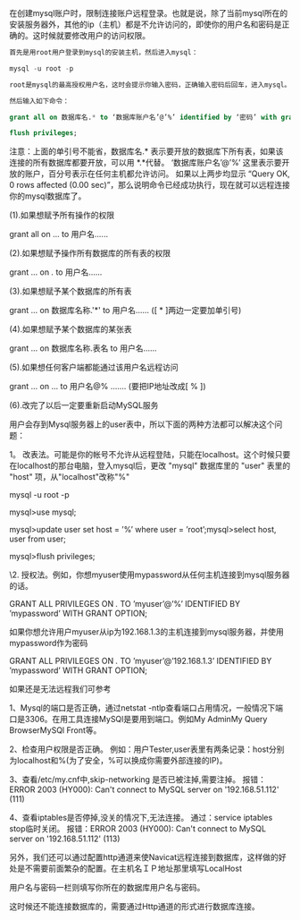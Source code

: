 在创建mysql账户时，限制连接账户远程登录。也就是说，除了当前mysql所在的安装服务器外，其他的ip（主机）都是不允许访问的，即使你的用户名和密码是正确的。这时候就要修改用户的访问权限。

```sql
首先是用root用户登录到mysql的安装主机，然后进入mysql：

mysql -u root -p

root是mysql的最高授权用户名，这时会提示你输入密码，正确输入密码后回车，进入mysql。回车

然后输入如下命令：

grant all on 数据库名.* to ‘数据库账户名’@’%’ identified by ‘密码’ with grant option;

flush privileges;
```

注意：上面的单引号不能省，数据库名.* 表示要开放的数据库下所有表，如果该连接的所有数据库都要开放，可以用 *.*代替。
‘数据库账户名’@’%’ 这里表示要开放的账户，百分号表示在任何主机都允许访问。
如果以上两步均显示 “Query OK, 0 rows affected (0.00 sec)”，那么说明命令已经成功执行，现在就可以远程连接你的mysql数据库了。

(1).如果想赋予所有操作的权限

 grant all on ... to 用户名......

(2).如果想赋予操作所有数据库的所有表的权限

 grant ... on *.* to 用户名......

(3).如果想赋予某个数据库的所有表

 grant ... on 数据库名称.'*' to 用户名...... ([ * ]两边一定要加单引号)

(4).如果想赋予某个数据库的某张表

 grant ... on 数据库名称.表名 to 用户名......

(5).如果想任何客户端都能通过该用户名远程访问

 grant ... on ... to 用户名@% ....... (要把IP地址改成[ % ])

(6).改完了以后一定要重新启动MySQL服务

用户会存到Mysql服务器上的user表中，所以下面的两种方法都可以解决这个问题：

1。 改表法。可能是你的帐号不允许从远程登陆，只能在localhost。这个时候只要在localhost的那台电脑，登入mysql后，更改 "mysql" 数据库里的 "user" 表里的 "host" 项，从"localhost"改称"%"

mysql -u root -p

mysql>use mysql;

mysql>update user set host = ’%’ where user = ’root’;mysql>select host, user from user; 

mysql>flush privileges;

\2. 授权法。例如，你想myuser使用mypassword从任何主机连接到mysql服务器的话。

GRANT ALL PRIVILEGES ON *.* TO ’myuser’@’%’ IDENTIFIED BY ’mypassword’ WITH GRANT OPTION; 

如果你想允许用户myuser从ip为192.168.1.3的主机连接到mysql服务器，并使用mypassword作为密码

GRANT ALL PRIVILEGES ON *.* TO ’myuser’@’192.168.1.3’ IDENTIFIED BY ’mypassword’ WITH GRANT OPTION;



如果还是无法远程我们可参考

1、Mysql的端口是否正确，通过netstat -ntlp查看端口占用情况，一般情况下端口是3306。在用工具连接MySQl是要用到端口。例如My AdminMy Query BrowserMySQl Front等。

2、检查用户权限是否正确。
  例如：用户Tester,user表里有两条记录：host分别为localhost和%(为了安全，%可以换成你需要外部连接的IP)。


3、查看/etc/my.cnf中,skip-networking 是否已被注掉,需要注掉。
 报错：ERROR 2003 (HY000): Can't connect to MySQL server on '192.168.51.112' (111)


4、查看iptables是否停掉,没关的情况下,无法连接。
通过：service iptables stop临时关闭。
报错：ERROR 2003 (HY000): Can't connect to MySQL server on '192.168.51.112' (113)

另外，我们还可以通过配置http通道来使Navicat远程连接到数据库，这样做的好处是不需要前面繁杂的配置。在主机名ＩＰ地址那里填写LocalHost

用户名与密码一栏则填写你所在的数据库用户名与密码。

这时候还不能连接数据库的，需要通过Http通道的形式进行数据库连接。

